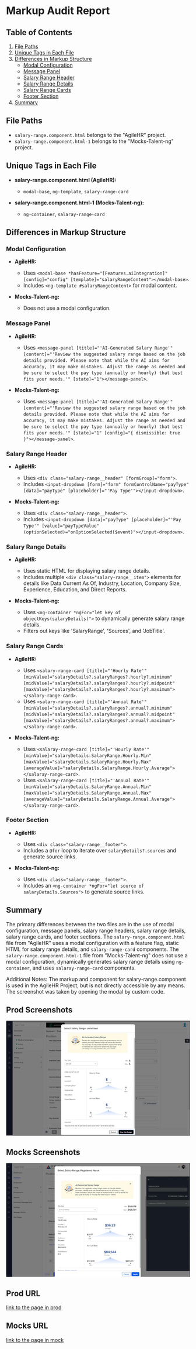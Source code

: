 # Markup Audit Report

## Table of Contents

1. [File Paths](#file-paths)
2. [Unique Tags in Each File](#unique-tags-in-each-file)
3. [Differences in Markup Structure](#differences-in-markup-structure)
   - [Modal Configuration](#modal-configuration)
   - [Message Panel](#message-panel)
   - [Salary Range Header](#salary-range-header)
   - [Salary Range Details](#salary-range-details)
   - [Salary Range Cards](#salary-range-cards)
   - [Footer Section](#footer-section)
4. [Summary](#summary)

## File Paths

- `salary-range.component.html` belongs to the "AgileHR" project.
- `salary-range.component.html-1` belongs to the "Mocks-Talent-ng" project.

## Unique Tags in Each File

- **salary-range.component.html (AgileHR):**

  - `modal-base`, `ng-template`, `salary-range-card`

- **salary-range.component.html-1 (Mocks-Talent-ng):**
  - `ng-container`, `salaray-range-card`

## Differences in Markup Structure

### Modal Configuration

- **AgileHR:**

  - Uses `<modal-base *hasFeature="[Features.aiIntegration]" [config]="config" [template]="salaryRangeContent"></modal-base>`.
  - Includes `<ng-template #salaryRangeContent>` for modal content.

- **Mocks-Talent-ng:**
  - Does not use a modal configuration.

### Message Panel

- **AgileHR:**

  - Uses `<message-panel [title]="'AI-Generated Salary Range'" [content]="'Review the suggested salary range based on the job details provided. Please note that while the AI aims for accuracy, it may make mistakes. Adjust the range as needed and be sure to select the pay type (annually or hourly) that best fits your needs.'" [state]="1"></message-panel>`.

- **Mocks-Talent-ng:**
  - Uses `<message-panel [title]="'AI-Generated Salary Range'" [content]="'Review the suggested salary range based on the job details provided. Please note that while the AI aims for accuracy, it may make mistakes. Adjust the range as needed and be sure to select the pay type (annually or hourly) that best fits your needs.'" [state]="1" [config]="{ dismissible: true }"></message-panel>`.

### Salary Range Header

- **AgileHR:**

  - Uses `<div class="salary-range__header" [formGroup]="form">`.
  - Includes `<input-dropdown [form]="form" formControlName="payType" [data]="payType" [placeholder]="'Pay Type'"></input-dropdown>`.

- **Mocks-Talent-ng:**
  - Uses `<div class="salary-range__header">`.
  - Includes `<input-dropdown [data]="payType" [placeholder]="'Pay Type'" [value]="payTypeValue" (optionSelected)="onOptionSelected($event)"></input-dropdown>`.

### Salary Range Details

- **AgileHR:**

  - Uses static HTML for displaying salary range details.
  - Includes multiple `<div class="salary-range__item">` elements for details like Data Current As Of, Industry, Location, Company Size, Experience, Education, and Direct Reports.

- **Mocks-Talent-ng:**
  - Uses `<ng-container *ngFor="let key of objectKeys(salaryDetails)">` to dynamically generate salary range details.
  - Filters out keys like 'SalaryRange', 'Sources', and 'JobTitle'.

### Salary Range Cards

- **AgileHR:**

  - Uses `<salary-range-card [title]="'Hourly Rate'" [minValue]="salaryDetails?.salaryRanges?.hourly?.minimum" [midValue]="salaryDetails?.salaryRanges?.hourly?.midpoint" [maxValue]="salaryDetails?.salaryRanges?.hourly?.maximum"></salary-range-card>`.
  - Uses `<salary-range-card [title]="'Annual Rate'" [minValue]="salaryDetails?.salaryRanges?.annual?.minimum" [midValue]="salaryDetails?.salaryRanges?.annual?.midpoint" [maxValue]="salaryDetails?.salaryRanges?.annual?.maximum"></salary-range-card>`.

- **Mocks-Talent-ng:**
  - Uses `<salaray-range-card [title]="'Hourly Rate'" [minValue]="salaryDetails.SalaryRange.Hourly.Min" [maxValue]="salaryDetails.SalaryRange.Hourly.Max" [averageValue]="salaryDetails.SalaryRange.Hourly.Average"></salaray-range-card>`.
  - Uses `<salaray-range-card [title]="'Annual Rate'" [minValue]="salaryDetails.SalaryRange.Annual.Min" [maxValue]="salaryDetails.SalaryRange.Annual.Max" [averageValue]="salaryDetails.SalaryRange.Annual.Average"></salaray-range-card>`.

### Footer Section

- **AgileHR:**

  - Uses `<div class="salary-range__footer">`.
  - Includes a `@for` loop to iterate over `salaryDetails?.sources` and generate source links.

- **Mocks-Talent-ng:**
  - Uses `<div class="salary-range__footer">`.
  - Includes an `<ng-container *ngFor="let source of salaryDetails.Sources">` to generate source links.

## Summary

The primary differences between the two files are in the use of modal configuration, message panels, salary range headers, salary range details, salary range cards, and footer sections. The `salary-range.component.html` file from "AgileHR" uses a modal configuration with a feature flag, static HTML for salary range details, and `salary-range-card` components. The `salary-range.component.html-1` file from "Mocks-Talent-ng" does not use a modal configuration, dynamically generates salary range details using `ng-container`, and uses `salaray-range-card` components.

Additional Notes:
The markup and component for salary-range.component is used in the AgileHR Project, but is not directly accessible by any means. The screenshot was taken by opening the modal by custom code.

## Prod Screenshots

![Alt Text](./img-dev.jpg)

## Mocks Screenshots

![Alt Text](./img-mocks.jpg)

## Prod URL

[link to the page in prod](https://piedpiper.agilehr.net/core/positions/position_7qw8tbqzn0xr8stpr01mx6tna3/info/details)

## Mocks URL

[link to the page in mock](http://localhost:4340/positions/:id/pos-desc)
